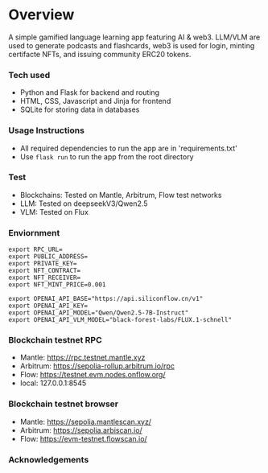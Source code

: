 # Overview
A simple gamified language learning app featuring AI & web3. LLM/VLM are used to generate podcasts and flashcards, web3 is used for login, minting certifacte NFTs, and issuing community ERC20 tokens.

### Tech used
- Python and Flask for backend and routing 
- HTML, CSS, Javascript and Jinja for frontend 
- SQLite for storing data in databases

### Usage Instructions
- All required dependencies to run the app are in 'requirements.txt'
- Use `flask run` to run the app from the root directory

### Test
- Blockchains: Tested on Mantle, Arbitrum, Flow test networks
- LLM: Tested on deepseekV3/Qwen2.5
- VLM: Tested on Flux

### Enviornment
```
export RPC_URL=
export PUBLIC_ADDRESS=
export PRIVATE_KEY=
export NFT_CONTRACT=
export NFT_RECEIVER=
export NFT_MINT_PRICE=0.001

export OPENAI_API_BASE="https://api.siliconflow.cn/v1"
export OPENAI_API_KEY=
export OPENAI_API_MODEL="Qwen/Qwen2.5-7B-Instruct"
export OPENAI_API_VLM_MODEL="black-forest-labs/FLUX.1-schnell"
```

### Blockchain testnet RPC
- Mantle: https://rpc.testnet.mantle.xyz
- Arbitrum: https://sepolia-rollup.arbitrum.io/rpc
- Flow: https://testnet.evm.nodes.onflow.org/
- local: 127.0.0.1:8545

### Blockchain testnet browser
- Mantle: https://sepolia.mantlescan.xyz/
- Arbitrum: https://sepolia.arbiscan.io/
- Flow: https://evm-testnet.flowscan.io/

### Acknowledgements
